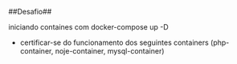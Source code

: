 ##Desafio##


iniciando containes com docker-compose up -D
* certificar-se do funcionamento dos seguintes containers (php-container, noje-container, mysql-container)


